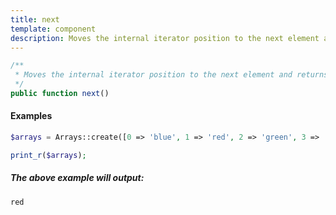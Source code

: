 ```yaml
---
title: next
template: component
description: Moves the internal iterator position to the next element and returns this element.
---
```


```php
/**
 * Moves the internal iterator position to the next element and returns this element.
 */
public function next()
```

#### Examples

```php
$arrays = Arrays::create([0 => 'blue', 1 => 'red', 2 => 'green', 3 => 'red'])->next()

print_r($arrays);
```

##### The above example will output:

```text
red
```
